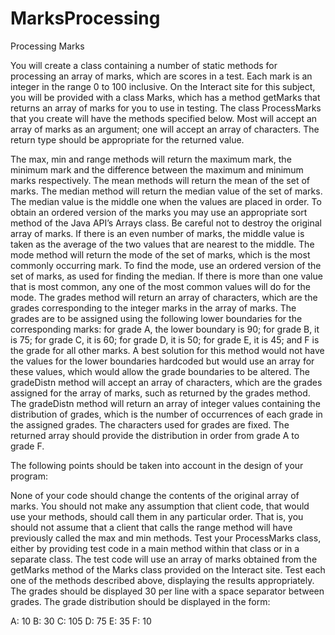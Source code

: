 # MarksProcessing
Processing Marks

You will create a class containing a number of static methods for processing an array of marks, which are scores in a test. Each mark is an integer in the range 0 to 100 inclusive. On the Interact site for this subject, you will be provided with a class Marks, which has a method getMarks that returns an array of marks for you to use in testing.
The class ProcessMarks that you create will have the methods specified below. Most will accept an array of marks as an argument; one will accept an array of characters. The return type should be appropriate for the returned value.

The max, min and range methods will return the maximum mark, the minimum mark and the difference between the maximum and minimum marks respectively.
The mean methods will return the mean of the set of marks.
 The median method will return the median value of the set of marks. The median value is the middle one when the values are placed in order. To obtain an ordered version of the marks you may use an appropriate sort method of the Java API’s Arrays class. Be careful not to destroy the original array of marks. If there is an even number of marks, the middle value is taken as the average of the two values that are nearest to the middle.
The mode method will return the mode of the set of marks, which is the most commonly occurring mark. To find the mode, use an ordered version of the set of marks, as used for finding the median. If there is more than one value that is most common, any one of the most common values will do for the mode.
The grades method will return an array of characters, which are the grades corresponding to the integer marks in the array of marks. The grades are to be assigned using the following lower boundaries for the corresponding marks: for grade A, the lower boundary is 90; for grade B, it is 75; for grade C, it is 60; for grade D, it is 50; for grade E, it is 45; and F is the grade for all other marks. A best solution for this method would not have the values for the lower boundaries hardcoded but would use an array for these values, which would allow the grade boundaries to be altered.
The gradeDistn method will accept an array of characters, which are the grades assigned for the array of marks, such as returned by the grades method. The gradeDistn method will return an array of integer values containing the distribution of grades, which is the number of occurrences of each grade in the assigned grades. The characters used for grades are fixed. The returned array should provide the distribution in order from grade A to grade F.
 
The following points should be taken into account in the design of your program:

None of your code should change the contents of the original array of marks.
You should not make any assumption that client code, that would use your methods, should call them in any particular order. That is, you should not assume that a client that calls the range method will have previously called the max and min methods.
Test your ProcessMarks class, either by providing test code in a main method within that class or in a separate class. The test code will use an array of marks obtained from the getMarks method of the Marks class provided on the Interact site. Test each one of the methods described above, displaying the results appropriately. The grades should be displayed 30 per line with a space separator between grades. The grade distribution should be displayed in the form:
 
A: 10
B: 30
C: 105
D: 75
E: 35
F: 10